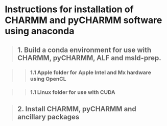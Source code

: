 # Instructions for installation of CHARMM and pyCHARMM software using anaconda

> <h2>1. Build a conda environment for use with CHARMM, pyCHARMM, ALF and msld-prep.</h2>

>> <h3>1.1 Apple folder for Apple Intel and Mx hardware using OpenCL</h3>

>> <h3>1.1 Linux folder for use with CUDA</h3>

> <h2>2. Install CHARMM, pyCHARMM and ancillary packages</h2>

